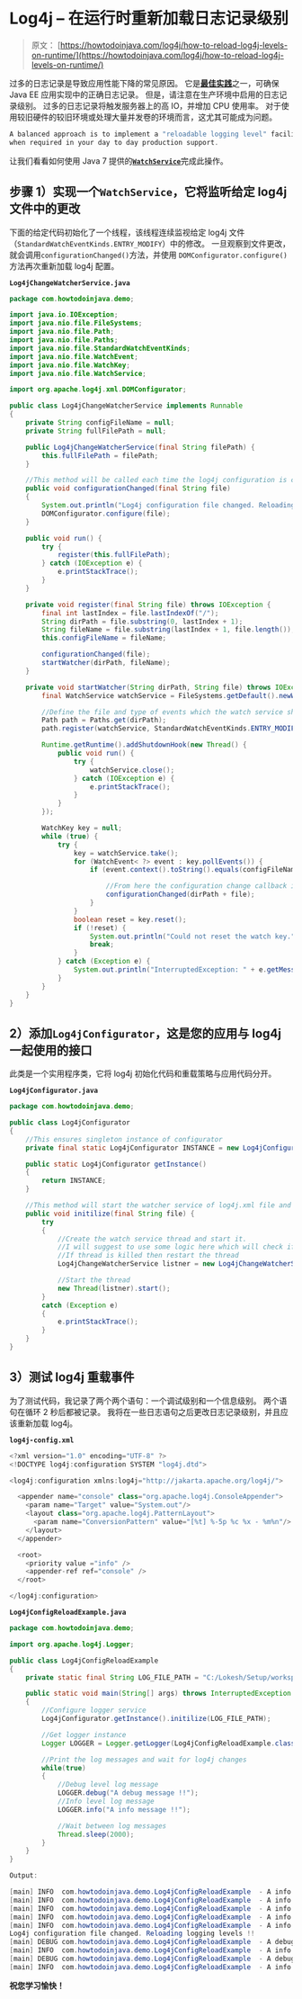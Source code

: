# Log4j – 在运行时重新加载日志记录级别

> 原文： [https://howtodoinjava.com/log4j/how-to-reload-log4j-levels-on-runtime/](https://howtodoinjava.com/log4j/how-to-reload-log4j-levels-on-runtime/)

过多的日志记录是导致应用性能下降的常见原因。 它是[**最佳实践**](//howtodoinjava.com/category/best-practices/ "java best practices")之一，可确保 Java EE 应用实现中的正确日志记录。 但是，请注意在生产环境中启用的日志记录级别。 过多的日志记录将触发服务器上的高 IO，并增加 CPU 使用率。 对于使用较旧硬件的较旧环境或处理大量并发卷的环境而言，这尤其可能成为问题。

```java
A balanced approach is to implement a "reloadable logging level" facility to turn extra logging ON / OFF 
when required in your day to day production support.
```

让我们看看如何使用 Java 7 提供的[**`WatchService`**](https://docs.oracle.com/javase/7/docs/api/java/nio/file/WatchService.html "WatchService")完成此操作。

## **步骤 1）实现一个`WatchService`，它将监听给定 log4j 文件中的更改**

下面的给定代码初始化了一个线程，该线程连续监视给定 log4j 文件（`StandardWatchEventKinds.ENTRY_MODIFY`）中的修改。 一旦观察到文件更改，就会调用`configurationChanged()`方法，并使用 `DOMConfigurator.configure()`方法再次重新加载 log4j 配置。

**`Log4jChangeWatcherService.java`**

```java
package com.howtodoinjava.demo;

import java.io.IOException;
import java.nio.file.FileSystems;
import java.nio.file.Path;
import java.nio.file.Paths;
import java.nio.file.StandardWatchEventKinds;
import java.nio.file.WatchEvent;
import java.nio.file.WatchKey;
import java.nio.file.WatchService;

import org.apache.log4j.xml.DOMConfigurator;

public class Log4jChangeWatcherService implements Runnable
{
	private String configFileName = null;
	private String fullFilePath = null;

	public Log4jChangeWatcherService(final String filePath) {
		this.fullFilePath = filePath;
	}

	//This method will be called each time the log4j configuration is changed
	public void configurationChanged(final String file)
	{
		System.out.println("Log4j configuration file changed. Reloading logging levels !!");
		DOMConfigurator.configure(file);
	}

	public void run() {
		try {
			register(this.fullFilePath);
		} catch (IOException e) {
			e.printStackTrace();
		}
	}

	private void register(final String file) throws IOException {
		final int lastIndex = file.lastIndexOf("/");
		String dirPath = file.substring(0, lastIndex + 1);
		String fileName = file.substring(lastIndex + 1, file.length());
		this.configFileName = fileName;

		configurationChanged(file);
		startWatcher(dirPath, fileName);
	}

	private void startWatcher(String dirPath, String file) throws IOException {
		final WatchService watchService = FileSystems.getDefault().newWatchService();

		//Define the file and type of events which the watch service should handle
		Path path = Paths.get(dirPath);
		path.register(watchService, StandardWatchEventKinds.ENTRY_MODIFY);

		Runtime.getRuntime().addShutdownHook(new Thread() {
			public void run() {
				try {
					watchService.close();
				} catch (IOException e) {
					e.printStackTrace();
				}
			}
		});

		WatchKey key = null;
		while (true) {
			try {
				key = watchService.take();
				for (WatchEvent< ?> event : key.pollEvents()) {
					if (event.context().toString().equals(configFileName)) {

						//From here the configuration change callback is triggered
						configurationChanged(dirPath + file);
					}
				}
				boolean reset = key.reset();
				if (!reset) {
					System.out.println("Could not reset the watch key.");
					break;
				}
			} catch (Exception e) {
				System.out.println("InterruptedException: " + e.getMessage());
			}
		}
	}
}

```

## **2）添加`Log4jConfigurator`，这是您的应用与 log4j 一起使用的接口**

此类是一个实用程序类，它将 log4j 初始化代码和重载策略与应用代码分开。

**`Log4jConfigurator.java`**

```java
package com.howtodoinjava.demo;

public class Log4jConfigurator 
{
	//This ensures singleton instance of configurator
	private final static Log4jConfigurator INSTANCE = new Log4jConfigurator();

	public static Log4jConfigurator getInstance()
	{
		return INSTANCE;
	}

	//This method will start the watcher service of log4j.xml file and also configure the loggers
	public void initilize(final String file) {
		try 
		{
			//Create the watch service thread and start it.
			//I will suggest to use some logic here which will check if this thread is still alive;
			//If thread is killed then restart the thread
			Log4jChangeWatcherService listner = new Log4jChangeWatcherService(file);

			//Start the thread
			new Thread(listner).start();
		} 
		catch (Exception e) 
		{
			e.printStackTrace();
		}
	}
}

```

## **3）测试 log4j 重载事件**

为了测试代码，我记录了两个两个语句：一个调试级别和一个信息级别。 两个语句在循环 2 秒后都被记录。 我将在一些日志语句之后更改日志记录级别，并且应该重新加载 log4j。

**`log4j-config.xml`**

```java
<?xml version="1.0" encoding="UTF-8" ?>
<!DOCTYPE log4j:configuration SYSTEM "log4j.dtd">

<log4j:configuration xmlns:log4j="http://jakarta.apache.org/log4j/">

  <appender name="console" class="org.apache.log4j.ConsoleAppender"> 
    <param name="Target" value="System.out"/> 
    <layout class="org.apache.log4j.PatternLayout"> 
      <param name="ConversionPattern" value="[%t] %-5p %c %x - %m%n"/> 
    </layout> 
  </appender> 

  <root> 
    <priority value ="info" />  
    <appender-ref ref="console" /> 
  </root>

</log4j:configuration>

```

**`Log4jConfigReloadExample.java`**

```java
package com.howtodoinjava.demo;

import org.apache.log4j.Logger;

public class Log4jConfigReloadExample 
{
	private static final String LOG_FILE_PATH = "C:/Lokesh/Setup/workspace/Log4jReloadExample/log4j-config.xml";

	public static void main(String[] args) throws InterruptedException 
	{
		//Configure logger service
		Log4jConfigurator.getInstance().initilize(LOG_FILE_PATH);

		//Get logger instance
		Logger LOGGER = Logger.getLogger(Log4jConfigReloadExample.class);

		//Print the log messages and wait for log4j changes
		while(true)
		{
			//Debug level log message
			LOGGER.debug("A debug message !!");
			//Info level log message
			LOGGER.info("A info message !!");

			//Wait between log messages
			Thread.sleep(2000);
		}
	}
}

Output:

[main] INFO  com.howtodoinjava.demo.Log4jConfigReloadExample  - A info message !!
[main] INFO  com.howtodoinjava.demo.Log4jConfigReloadExample  - A info message !!
[main] INFO  com.howtodoinjava.demo.Log4jConfigReloadExample  - A info message !!
[main] INFO  com.howtodoinjava.demo.Log4jConfigReloadExample  - A info message !!
[main] INFO  com.howtodoinjava.demo.Log4jConfigReloadExample  - A info message !!
Log4j configuration file changed. Reloading logging levels !!
[main] DEBUG com.howtodoinjava.demo.Log4jConfigReloadExample  - A debug message !!
[main] INFO  com.howtodoinjava.demo.Log4jConfigReloadExample  - A info message !!
[main] DEBUG com.howtodoinjava.demo.Log4jConfigReloadExample  - A debug message !!
[main] INFO  com.howtodoinjava.demo.Log4jConfigReloadExample  - A info message !!

```

**祝您学习愉快！**